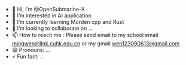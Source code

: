 - 👋 Hi, I’m @OpenSubmarine-X
- 👀 I’m interested in AI application
- 🌱 I’m currently learning Morden cpp and Rust
- 💞️ I’m looking to collaborate on ...
- 📫 How to reach me : Please send email to my school email mingwen@link.cuhk.edu.cn
  or my gmail wen123090613@gmail.com
- 😄 Pronouns: ...
- ⚡ Fun fact: ...

<!---
OpenSubmarine-X/OpenSubmarine-X is a ✨ special ✨ repository because its `README.md` (this file) appears on your GitHub profile.
You can click the Preview link to take a look at your changes.
--->
